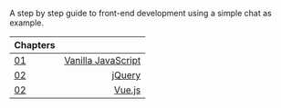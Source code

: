 
A step by step guide to front-end development using a simple chat as example.


| Chapters   |                            |
| -----------|---------------------------:|
| [01][ch01] | [Vanilla JavaScript][ch01] |
| [02][ch02] | [jQuery][ch02]             |
| [02][ch03] | [Vue.js][ch03]             |

[ch01]: ./ch01/ "The First Step"

[ch02]: ./ch01/README.md "The Second Step"

[ch03]: ./ch01/README.md "The Third Step"
